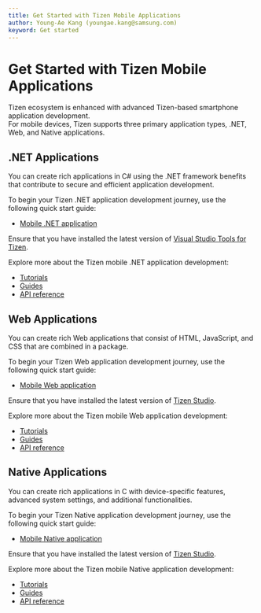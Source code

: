 ```yaml
---
title: Get Started with Tizen Mobile Applications
author: Young-Ae Kang (youngae.kang@samsung.com)
keyword: Get started
---
```


# Get Started with Tizen Mobile Applications

Tizen ecosystem is enhanced with advanced Tizen-based smartphone application development.  
For mobile devices, Tizen supports three primary application types, .NET, Web, and Native applications.

## .NET Applications
You can create rich applications in C# using the .NET framework benefits that contribute to secure and efficient application development. 

To begin your Tizen .NET application development journey, use the following quick start guide:
-   [Mobile .NET application](../dotnet/get-started/mobile/first-app.md)

Ensure that you have installed the latest version of [Visual Studio Tools for Tizen](https://marketplace.visualstudio.com/items?itemName=tizen.VSToolsforTizen).
	
Explore more about the Tizen mobile .NET application development:
-   [Tutorials](../dotnet/tutorials/overview.md)	
-   [Guides](../dotnet/guides/overview.md)
-   [API reference ](../dotnet/api/overview.md)

## Web Applications
You can create rich Web applications that consist of HTML, JavaScript, and CSS that are combined in a package. 

To begin your Tizen Web application development journey, use the following quick start guide:
-   [Mobile Web application](../web/get-started/mobile/first-app.md)

Ensure that you have installed the latest version of [Tizen Studio](https://developer.tizen.org/development/tizen-studio/download).

Explore more about the Tizen mobile Web application development:
-   [Tutorials](../web/tutorials/overview.md)
-   [Guides](../web/guides/index.md)
-   [API reference](../web/api/index.md) 

## Native Applications
You can create rich applications in C with device-specific features, advanced system settings, and additional functionalities.

To begin your Tizen Native application development journey, use the following quick start guide:
-   [Mobile Native application](../native/get-started/mobile/first-app.md)

Ensure that you have installed the latest version of [Tizen Studio](https://developer.tizen.org/development/tizen-studio/download).

Explore more about the Tizen mobile Native application development:
-   [Tutorials](../native/tutorials/overview.md)
-   [Guides](../native/guides/index.md)
-   [API reference](../native/api/overview.md)


